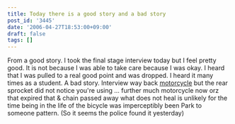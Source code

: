 ```yaml
---
title: Today there is a good story and a bad story
post_id: '3445'
date: '2006-04-27T18:53:00+09:00'
draft: false
tags: []
---
```


From a good story. I took the final stage interview today but I feel pretty good. It is not because I was able to take care because I was okay. I heard that I was pulled to a real good point and was dropped. I heard it many times as a student. A bad story. Interview way back [motorcycle](/tag/yb-1) but the rear sprocket did not notice you're using ... further much motorcycle now orz that expired that & chain passed away what does not heal is unlikely for the time being in the life of the bicycle was imperceptibly been Park to someone pattern. (So ​​it seems the police found it yesterday)